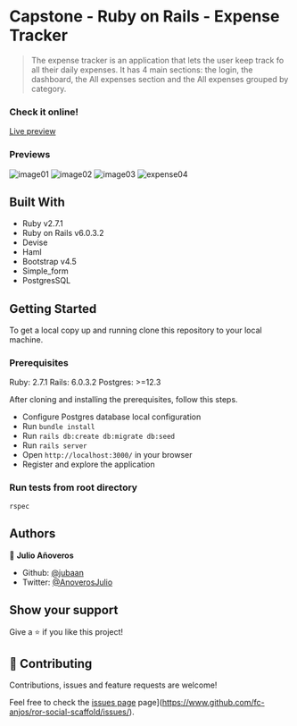 
# Capstone - Ruby on Rails - Expense Tracker

> The expense tracker is an application that lets the user keep track fo all
> their daily expenses. It has 4 main sections: the login, the dashboard,
> the All expenses section and the All expenses grouped by category.

### Check it online!
[Live preview](https://enigmatic-refuge-65429.herokuapp.com/)

### Previews
![image01](https://user-images.githubusercontent.com/25774518/89700315-d8d8e600-d8f2-11ea-83f0-392af73f5d93.jpg)
![image02](https://user-images.githubusercontent.com/25774518/89700313-d8404f80-d8f2-11ea-8f98-f017d833eaf7.jpg)
![image03](https://user-images.githubusercontent.com/25774518/89700316-d8d8e600-d8f2-11ea-9f0b-31a8abd5f167.jpg)
![expense04](https://user-images.githubusercontent.com/25774518/89700318-d9717c80-d8f2-11ea-9ed6-3e8bbbadbc07.jpg)

## Built With
- Ruby v2.7.1
- Ruby on Rails v6.0.3.2
- Devise
- Haml
- Bootstrap v4.5
- Simple_form
- PostgresSQL

## Getting Started

To get a local copy up and running clone this repository to your local
machine.

### Prerequisites

Ruby: 2.7.1
Rails: 6.0.3.2
Postgres: >=12.3

After cloning and installing the prerequisites, follow this steps.

- Configure Postgres database local configuration
- Run ``bundle install``
- Run ``rails db:create db:migrate db:seed``
- Run ``rails server``
- Open `http://localhost:3000/` in your browser
- Register and explore the application

### Run tests from root directory

``rspec``

## Authors

👤 **Julio Añoveros**

- Github: [@jubaan](https://github.com/jubaan)
- Twitter: [@AnoverosJulio](https://twitter.com/AnoverosJulio)

## Show your support

Give a ⭐️ if you like this project!

## 🤝 Contributing

Contributions, issues and feature requests are welcome!

Feel free to check the [issues page](https://github.com/jubaan/capstone/issues)
page](https://www.github.com/fc-anjos/ror-social-scaffold/issues/).
